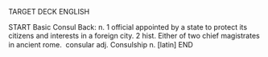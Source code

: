 TARGET DECK
ENGLISH

START
Basic
Consul
Back: n. 1 official appointed by a state to protect its citizens and interests in a foreign city. 2 hist. Either of two chief magistrates in ancient rome.  consular adj. Consulship n. [latin]
END
